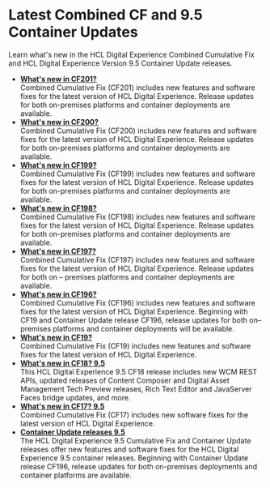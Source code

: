# Latest Combined CF and 9.5 Container Updates

Learn what's new in the HCL Digital Experience Combined Cumulative Fix and HCL Digital Experience Version 9.5 Container Update releases.

-   **[What's new in CF201?](../whatsnew/newcf201.md)**  
Combined Cumulative Fix \(CF201\) includes new features and software fixes for the latest version of HCL Digital Experience. Release updates for both on-premises platforms and container deployments are available. 
-   **[What's new in CF200?](../whatsnew/newcf200.md)**  
Combined Cumulative Fix \(CF200\) includes new features and software fixes for the latest version of HCL Digital Experience. Release updates for both on-premises platforms and container deployments are available.
-   **[What's new in CF199?](../whatsnew/newcf199.md)**  
Combined Cumulative Fix \(CF199\) includes new features and software fixes for the latest version of HCL Digital Experience. Release updates for both on-premises platforms and container deployments are available. 
-   **[What's new in CF198?](../whatsnew/newcf198.md)**  
Combined Cumulative Fix \(CF198\) includes new features and software fixes for the latest version of HCL Digital Experience. Release updates for both on-premises platforms and container deployments are available. 
-   **[What's new in CF197?](../whatsnew/newcf197.md)**  
Combined Cumulative Fix \(CF197\) includes new features and software fixes for the latest version of HCL Digital Experience. Release updates for both on – premises platforms and container deployments are available. 
-   **[What's new in CF196?](../whatsnew/newcf196.md)**  
Combined Cumulative Fix \(CF196\) includes new features and software fixes for the latest version of HCL Digital Experience. Beginning with CF19 and Container Update release CF196, release updates for both on–premises platforms and container deployments will be available.
-   **[What's new in CF19?](../whatsnew/newcf19.md)**  
Combined Cumulative Fix \(CF19\) includes new features and software fixes for the latest version of HCL Digital Experience.
-   **[What's new in CF18? 9.5](../whatsnew/new_cf18.md)**  
This HCL Digital Experience 9.5 CF18 release includes new WCM REST APIs, updated releases of Content Composer and Digital Asset Management Tech Preview releases, Rich Text Editor and JavaServer Faces bridge updates, and more.
-   **[What's new in CF17? 9.5](../whatsnew/new_cf17.md)**  
Combined Cumulative Fix \(CF17\) includes new software fixes for the latest version of HCL Digital Experience.
-   **[Container Update releases 9.5](../whatsnew/container_update_releases.md)**  
The HCL Digital Experience 9.5 Cumulative Fix and Container Update releases offer new features and software fixes for the HCL Digital Experience 9.5 container releases. Beginning with Container Update release CF196, release updates for both on-premises deployments and container platforms are available.

